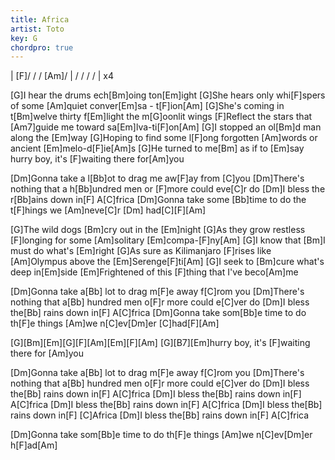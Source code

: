 ```yaml
---
title: Africa
artist: Toto
key: G
chordpro: true
---
```


| [F]/ / / [Am]/ | / / / / | x4

[G]I hear the drums ech[Bm]oing ton[Em]ight
[G]She hears only whi[F]spers of some [Am]quiet conver[Em]sa - t[F]ion[Am]
[G]She's coming in t[Bm]welve thirty f[Em]light   the m[G]oonlit wings
[F]Reflect the stars that [Am7]guide me toward sa[Em]lva-ti[F]on[Am]
[G]I stopped an ol[Bm]d man along the [Em]way
[G]Hoping to find some l[F]ong forgotten [Am]words or ancient [Em]melo-d[F]ie[Am]s
[G]He turned to me[Bm] as if to [Em]say hurry boy, it's [F]waiting there for[Am]you

[Dm]Gonna take a l[Bb]ot to drag me aw[F]ay from [C]you
[Dm]There's nothing that a h[Bb]undred men or [F]more could eve[C]r do
[Dm]I bless the r[Bb]ains down in[F]  A[C]frica
[Dm]Gonna take some [Bb]time to do the t[F]hings we [Am]neve[C]r [Dm] had[C][F][Am]

[G]The wild dogs [Bm]cry out in the [Em]night
[G]As they grow restless [F]longing for some [Am]solitary [Em]compa-[F]ny[Am]
[G]I know that [Bm]I must do what's [Em]right
[G]As sure as Kilimanjaro [F]rises like [Am]Olympus above the [Em]Serenge[F]ti[Am]
[G]I seek to [Bm]cure what's deep in[Em]side
[Em]Frightened of this [F]thing that I've beco[Am]me

[Dm]Gonna take a[Bb] lot to drag m[F]e away f[C]rom you
[Dm]There's nothing that a[Bb] hundred men o[F]r more could e[C]ver do
[Dm]I bless the[Bb] rains down in[F]  A[C]frica
[Dm]Gonna take som[Bb]e time to do th[F]e things [Am]we n[C]ev[Dm]er  [C]had[F][Am]

[G][Bm][Em][G][F][Am][Em][F][Am]
[G][B7][Em]hurry boy, it's [F]waiting there for [Am]you

[Dm]Gonna take a[Bb] lot to drag m[F]e away f[C]rom you
[Dm]There's nothing that a[Bb] hundred men o[F]r more could e[C]ver do
[Dm]I bless the[Bb] rains down in[F]  A[C]frica
[Dm]I bless the[Bb] rains down in[F]  A[C]frica
[Dm]I bless the[Bb] rains down in[F]  A[C]frica
[Dm]I bless the[Bb] rains down in[F]   [C]Africa
[Dm]I bless the[Bb] rains down in[F]  A[C]frica

[Dm]Gonna take som[Bb]e time to do th[F]e things [Am]we n[C]ev[Dm]er  h[F]ad[Am]